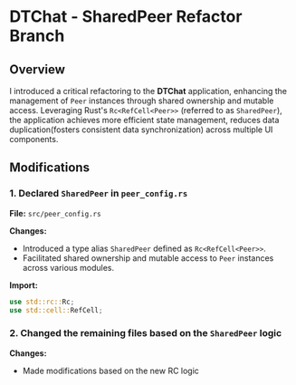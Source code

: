 # DTChat - SharedPeer Refactor Branch

## Overview

I introduced a critical refactoring to the **DTChat** application, enhancing the management of `Peer` instances through shared ownership and mutable access. Leveraging Rust's `Rc<RefCell<Peer>>` (referred to as `SharedPeer`), the application achieves more efficient state management, reduces data duplication(fosters consistent data synchronization) across multiple UI components.

## Modifications

### 1. Declared `SharedPeer` in `peer_config.rs`

**File:** `src/peer_config.rs`

**Changes:**

- Introduced a type alias `SharedPeer` defined as `Rc<RefCell<Peer>>`.
- Facilitated shared ownership and mutable access to `Peer` instances across various modules.

**Import:**
```rust
use std::rc::Rc;
use std::cell::RefCell;
```

### 2. Changed the remaining files based on the `SharedPeer` logic

**Changes:**

- Made modifications based on the new RC logic